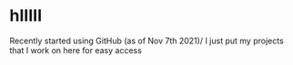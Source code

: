 # hIIIII
Recently started using GitHub (as of Nov 7th 2021)/
I just put my projects that I work on here for easy access

